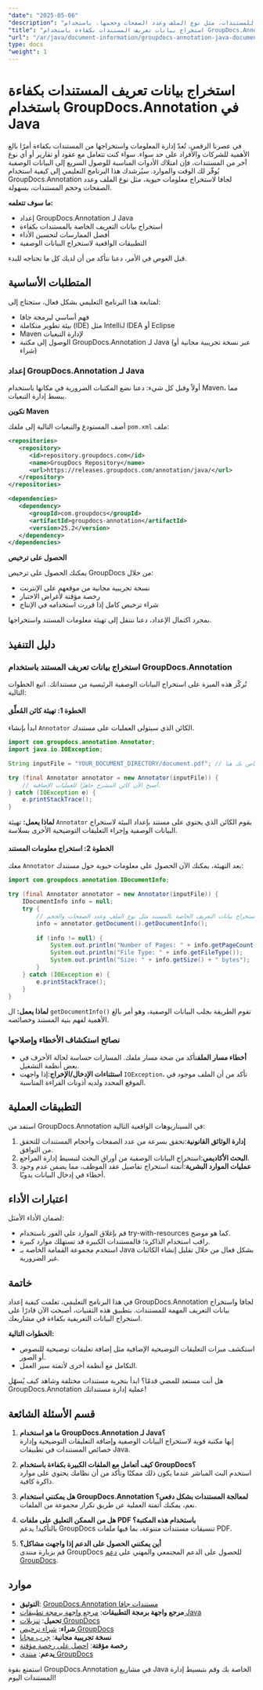 ```yaml
---
"date": "2025-05-06"
"description": "تعلّم كيفية استخراج بيانات تعريفية للمستندات، مثل نوع الملف وعدد الصفحات وحجمها، باستخدام GroupDocs.Annotation لجافا. عزّز إدارة مستنداتك باستخراج معلومات فعّال."
"title": "استخراج بيانات تعريف المستندات بكفاءة باستخدام GroupDocs.Annotation في Java"
"url": "/ar/java/document-information/groupdocs-annotation-java-document-info-extraction/"
type: docs
"weight": 1
---
```


# استخراج بيانات تعريف المستندات بكفاءة باستخدام GroupDocs.Annotation في Java

في عصرنا الرقمي، تُعدّ إدارة المعلومات واستخراجها من المستندات بكفاءة أمرًا بالغ الأهمية للشركات والأفراد على حد سواء. سواء كنت تتعامل مع عقود أو تقارير أو أي نوع آخر من المستندات، فإن امتلاك الأدوات المناسبة للوصول السريع إلى البيانات الوصفية يُوفّر لك الوقت والموارد. سيُرشدك هذا البرنامج التعليمي إلى كيفية استخدام GroupDocs.Annotation لجافا لاستخراج معلومات حيوية، مثل نوع الملف وعدد الصفحات وحجم المستندات، بسهولة.

**ما سوف تتعلمه:**
- إعداد GroupDocs.Annotation لـ Java
- استخراج بيانات التعريف الخاصة بالمستندات بكفاءة
- أفضل الممارسات لتحسين الأداء
- التطبيقات الواقعية لاستخراج البيانات الوصفية

قبل الغوص في الأمر، دعنا نتأكد من أن لديك كل ما تحتاجه للبدء.

## المتطلبات الأساسية

لمتابعة هذا البرنامج التعليمي بشكل فعال، ستحتاج إلى:
- فهم أساسي لبرمجة جافا
- بيئة تطوير متكاملة (IDE) مثل IntelliJ IDEA أو Eclipse
- Maven لإدارة التبعيات
- الوصول إلى مكتبة GroupDocs.Annotation لـ Java (عبر نسخة تجريبية مجانية أو شراء)

### إعداد GroupDocs.Annotation لـ Java

أولاً وقبل كل شيء: دعنا نضع المكتبات الضرورية في مكانها باستخدام Maven، مما يبسط إدارة التبعيات.

**تكوين Maven**

أضف المستودع والتبعيات التالية إلى ملفك `pom.xml` ملف:

```xml
<repositories>
   <repository>
      <id>repository.groupdocs.com</id>
      <name>GroupDocs Repository</name>
      <url>https://releases.groupdocs.com/annotation/java/</url>
   </repository>
</repositories>

<dependencies>
   <dependency>
      <groupId>com.groupdocs</groupId>
      <artifactId>groupdocs-annotation</artifactId>
      <version>25.2</version>
   </dependency>
</dependencies>
```

**الحصول على ترخيص**

يمكنك الحصول على ترخيص GroupDocs من خلال:
- نسخة تجريبية مجانية من موقعهم على الإنترنت
- رخصة مؤقتة لأغراض الاختبار
- شراء ترخيص كامل إذا قررت استخدامه في الإنتاج

بمجرد اكتمال الإعداد، دعنا ننتقل إلى تهيئة معلومات المستند واستخراجها.

## دليل التنفيذ

### استخراج بيانات تعريف المستند باستخدام GroupDocs.Annotation

تُركّز هذه الميزة على استخراج البيانات الوصفية الرئيسية من مستنداتك. اتبع الخطوات التالية:

#### الخطوة 1: تهيئة كائن المُعلِّق

ابدأ بإنشاء `Annotator` الكائن الذي سيتولى العمليات على مستندك.

```java
import com.groupdocs.annotation.Annotator;
import java.io.IOException;

String inputFile = "YOUR_DOCUMENT_DIRECTORY/document.pdf"; // حدد مسار الملف الخاص بك هنا

try (final Annotator annotator = new Annotator(inputFile)) {
    // أصبح الآن كائن المشرح جاهزًا للعمليات الإضافية.
} catch (IOException e) {
    e.printStackTrace();
}
```

**لماذا يعمل:** تهيئة `Annotator` يقوم الكائن الذي يحتوي على مستند بإعداد البيئة لاستخراج البيانات الوصفية وإجراء التعليقات التوضيحية الأخرى بسلاسة.

#### الخطوة 2: استخراج معلومات المستند

معك `Annotator` بعد التهيئة، يمكنك الآن الحصول على معلومات حيوية حول مستندك:

```java
import com.groupdocs.annotation.IDocumentInfo;

try (final Annotator annotator = new Annotator(inputFile)) {
    IDocumentInfo info = null;
    try {
        // استخراج بيانات التعريف الخاصة بالمستند مثل نوع الملف وعدد الصفحات والحجم.
        info = annotator.getDocument().getDocumentInfo();
        
        if (info != null) {
            System.out.println("Number of Pages: " + info.getPageCount());
            System.out.println("File Type: " + info.getFileType());
            System.out.println("Size: " + info.getSize() + " bytes");
        }
    } catch (IOException e) {
        e.printStackTrace();
    }
}
```

**لماذا يعمل:** ال `getDocumentInfo()` تقوم الطريقة بجلب البيانات الوصفية، وهو أمر بالغ الأهمية لفهم بنية المستند وخصائصه.

### نصائح استكشاف الأخطاء وإصلاحها

- **أخطاء مسار الملف**تأكد من صحة مسار ملفك. المسارات حساسة لحالة الأحرف في بعض أنظمة التشغيل.
- **استثناءات الإدخال/الإخراج**:إذا واجهت `IOException`، تأكد من أن الملف موجود في الموقع المحدد ولديه أذونات القراءة المناسبة.

## التطبيقات العملية

استفد من GroupDocs.Annotation في السيناريوهات الواقعية التالية:
1. **إدارة الوثائق القانونية**:تحقق بسرعة من عدد الصفحات وأحجام المستندات للتحقق من التوافق.
2. **البحث الأكاديمي**:استخراج البيانات الوصفية من أوراق البحث لتبسيط إدارة المراجع.
3. **عمليات الموارد البشرية**:أتمتة استخراج تفاصيل عقد الموظف، مما يضمن عدم وجود أخطاء في إدخال البيانات يدويًا.

## اعتبارات الأداء

لضمان الأداء الأمثل:
- قم بإغلاق الموارد على الفور باستخدام try-with-resources كما هو موضح.
- راقب استخدام الذاكرة؛ فالمستندات الكبيرة قد تستهلك موارد كبيرة.
- استخدم مجموعة القمامة الخاصة بـ Java بشكل فعال من خلال تقليل إنشاء الكائنات غير الضرورية.

## خاتمة

في هذا البرنامج التعليمي، تعلمت كيفية إعداد GroupDocs.Annotation لجافا واستخراج بيانات التعريف المهمة للمستندات. بتطبيق هذه التقنيات، أصبحت الآن قادرًا على استخراج البيانات التعريفية بكفاءة في مشاريعك.

**الخطوات التالية:**
- استكشف ميزات التعليقات التوضيحية الإضافية مثل إضافة تعليقات توضيحية للنصوص أو الصور.
- التكامل مع أنظمة أخرى لأتمتة سير العمل.

هل أنت مستعد للمضي قدمًا؟ ابدأ بتجربة مستندات مختلفة وشاهد كيف يُسهّل GroupDocs.Annotation عملية إدارة مستنداتك!

## قسم الأسئلة الشائعة

1. **ما هو استخدام GroupDocs.Annotation لـ Java؟**  
   إنها مكتبة قوية لاستخراج البيانات الوصفية وإضافة التعليقات التوضيحية وإدارة خصائص المستندات في تطبيقات Java.

2. **كيف أتعامل مع الملفات الكبيرة بكفاءة باستخدام GroupDocs؟**  
   استخدم البث المباشر عندما يكون ذلك ممكنًا وتأكد من أن نظامك يحتوي على موارد ذاكرة كافية.

3. **هل يمكنني استخدام GroupDocs.Annotation لمعالجة المستندات بشكل دفعي؟**  
   نعم، يمكنك أتمتة العملية عن طريق تكرار مجموعة من الملفات.

4. **هل من الممكن التعليق على ملفات PDF باستخدام هذه المكتبة؟**  
   بالتأكيد! يدعم GroupDocs تنسيقات مستندات متنوعة، بما فيها ملفات PDF.

5. **أين يمكنني الحصول على الدعم إذا واجهت مشاكل؟**  
   قم بزيارة منتدى GroupDocs للحصول على الدعم المجتمعي والمهني على [دعم GroupDocs](https://forum.groupdocs.com/c/annotation).

## موارد

- **التوثيق**: [GroupDocs.Annotation مستندات جافا](https://docs.groupdocs.com/annotation/java/)
- **مرجع واجهة برمجة التطبيقات**: [مرجع واجهة برمجة تطبيقات Java](https://reference.groupdocs.com/annotation/java/)
- **تحميل**: [تنزيلات GroupDocs](https://releases.groupdocs.com/annotation/java/)
- **شراء**: [شراء ترخيص GroupDocs](https://purchase.groupdocs.com/buy)
- **نسخة تجريبية مجانية**: [جرب مجانا](https://releases.groupdocs.com/annotation/java/)
- **رخصة مؤقتة**: [احصل على رخصة مؤقتة](https://purchase.groupdocs.com/temporary-license/)
- **يدعم**: [منتدى GroupDocs](https://forum.groupdocs.com/c/annotation/) 

استمتع بقوة GroupDocs.Annotation في مشاريع Java الخاصة بك وقم بتبسيط إدارة المستندات اليوم!